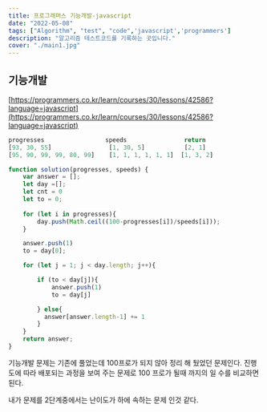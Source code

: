 ```yaml
---
title: 프로그래머스 기능개발-javascript
date: "2022-05-08"
tags: ["Algorithm", "test", "code",'javascript','programmers']
description: "알고리즘 테스트코드를 기록하는 곳입니다."
cover: "./main1.jpg"
---
```


## 기능개발

[https://programmers.co.kr/learn/courses/30/lessons/42586?language=javascript](https://programmers.co.kr/learn/courses/30/lessons/42586?language=javascript)

```jsx
progresses	               speeds	             return
[93, 30, 55]	            [1, 30, 5]	         [2, 1]
[95, 90, 99, 99, 80, 99]	[1, 1, 1, 1, 1, 1]	[1, 3, 2]

function solution(progresses, speeds) {
    var answer = [];
    let day =[];
    let cnt = 0
    let to = 0;
    
    for (let i in progresses){
        day.push(Math.ceil((100-progresses[i])/speeds[i]));
    }

    answer.push(1)
    to = day[0];

    for (let j = 1; j < day.length; j++){

        if (to < day[j]){
            answer.push(1)
            to = day[j]

        } else{
          answer[answer.length-1] += 1 
        }        
    }
    return answer;
}
```

기능개발 문제는 기존에 풀었는데  100프로가 되지 않아 정리 해 뒀었던 문제인다.
진행도에 따라 배포되는 과정을 보여 주는 문제로 100 프로가 될때 까지의 일 수를 비교하면 된다.

내가 문제를 2단계중에서는 난이도가 하에 속하는 문제 인것 같다.